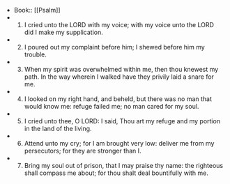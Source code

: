- Book:: [[Psalm]]
- 1. I cried unto the LORD with my voice; with my voice unto the LORD did I make my supplication.
- 2. I poured out my complaint before him; I shewed before him my trouble.
- 3. When my spirit was overwhelmed within me, then thou knewest my path. In the way wherein I walked have they privily laid a snare for me.
- 4. I looked on my right hand, and beheld, but there was no man that would know me: refuge failed me; no man cared for my soul.
- 5. I cried unto thee, O LORD: I said, Thou art my refuge and my portion in the land of the living.
- 6. Attend unto my cry; for I am brought very low: deliver me from my persecutors; for they are stronger than I.
- 7. Bring my soul out of prison, that I may praise thy name: the righteous shall compass me about; for thou shalt deal bountifully with me.

